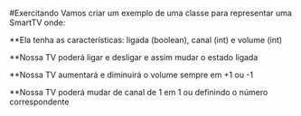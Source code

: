 #Exercitando
Vamos criar um exemplo de uma classe para representar uma SmartTV onde:

**Ela tenha as características: ligada (boolean), canal (int) e volume (int)

**Nossa TV poderá ligar e desligar e assim mudar o estado ligada

**Nossa TV aumentará e diminuirá o volume sempre em +1 ou -1

**Nossa TV poderá mudar de canal de 1 em 1 ou definindo o número correspondente